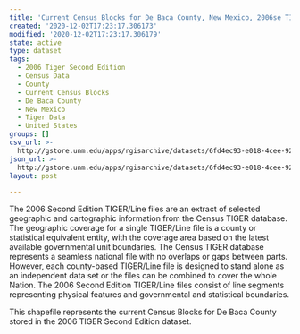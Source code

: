 ```yaml
---
title: 'Current Census Blocks for De Baca County, New Mexico, 2006se TIGER'
created: '2020-12-02T17:23:17.306173'
modified: '2020-12-02T17:23:17.306179'
state: active
type: dataset
tags:
  - 2006 Tiger Second Edition
  - Census Data
  - County
  - Current Census Blocks
  - De Baca County
  - New Mexico
  - Tiger Data
  - United States
groups: []
csv_url: >-
  http://gstore.unm.edu/apps/rgisarchive/datasets/6fd4ec93-e018-4cee-926e-de8b2b815de9/tgr2006se_deba_blkcu.derived.csv
json_url: >-
  http://gstore.unm.edu/apps/rgisarchive/datasets/6fd4ec93-e018-4cee-926e-de8b2b815de9/tgr2006se_deba_blkcu.derived.json
layout: post

---
```

The 2006 Second Edition TIGER/Line files are an extract of selected geographic and cartographic information from the Census TIGER database.  The geographic coverage for a single TIGER/Line file is a county or statistical equivalent entity, with the coverage area based on the latest available governmental unit boundaries. The Census TIGER database represents a seamless national file with no overlaps or gaps between parts.  However, each county-based TIGER/Line file is designed to stand alone as an independent data set or the files can be combined to cover the whole Nation.  The 2006 Second Edition  TIGER/Line files consist of line segments representing physical features and governmental and statistical boundaries.  

This shapefile represents the current Census Blocks for De Baca County stored in the 2006 TIGER Second Edition dataset.
